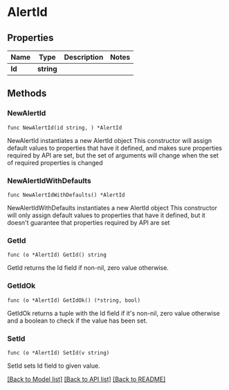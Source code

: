 # AlertId

## Properties

Name | Type | Description | Notes
------------ | ------------- | ------------- | -------------
**Id** | **string** |  | 

## Methods

### NewAlertId

`func NewAlertId(id string, ) *AlertId`

NewAlertId instantiates a new AlertId object
This constructor will assign default values to properties that have it defined,
and makes sure properties required by API are set, but the set of arguments
will change when the set of required properties is changed

### NewAlertIdWithDefaults

`func NewAlertIdWithDefaults() *AlertId`

NewAlertIdWithDefaults instantiates a new AlertId object
This constructor will only assign default values to properties that have it defined,
but it doesn't guarantee that properties required by API are set

### GetId

`func (o *AlertId) GetId() string`

GetId returns the Id field if non-nil, zero value otherwise.

### GetIdOk

`func (o *AlertId) GetIdOk() (*string, bool)`

GetIdOk returns a tuple with the Id field if it's non-nil, zero value otherwise
and a boolean to check if the value has been set.

### SetId

`func (o *AlertId) SetId(v string)`

SetId sets Id field to given value.



[[Back to Model list]](../README.md#documentation-for-models) [[Back to API list]](../README.md#documentation-for-api-endpoints) [[Back to README]](../README.md)


